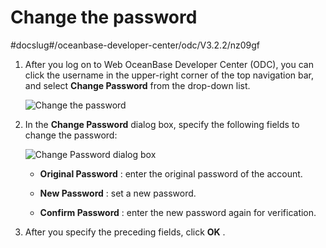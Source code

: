 Change the password 
========================================
#docslug#/oceanbase-developer-center/odc/V3.2.2/nz09gf


1. After you log on to Web OceanBase Developer Center (ODC), you can click the username in the upper-right corner of the top navigation bar, and select **Change Password** from the drop-down list. 

   ![Change the password](https://help-static-aliyun-doc.aliyuncs.com/assets/img/en-US/0674823561/p360961.png)
   

2. In the **Change Password** dialog box, specify the following fields to change the password:

   ![Change Password dialog box](https://help-static-aliyun-doc.aliyuncs.com/assets/img/en-US/9574823561/p360965.png)
   * **Original Password** : enter the original password of the account.

     
   
   * **New Password** : set a new password.

     
   
   * **Confirm Password** : enter the new password again for verification.

     
   

   

3. After you specify the preceding fields, click **OK** .

   






